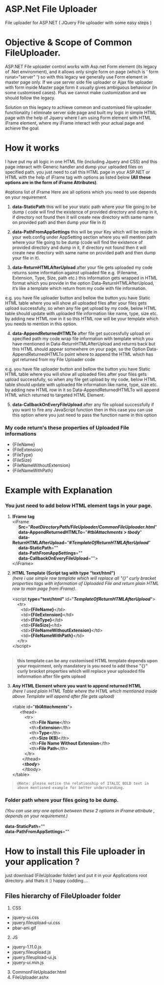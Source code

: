 # ASP.Net File Uploader
File uploader for ASP.NET ( JQuery File uploader with some easy steps )

# Objective & Scope of Common FileUploader.
ASP.NET File uploader control works with Asp.net Form element (its legacy of .Net environment), and it allows only single form on page (which is ' form runat="server" ') so with this legacy we generally use Form element in master page only. If we use server side file uploader or Ajax file uploader with form inside Master page form it usually gives ambiguous behaviour (in some customised cases). Plus we cannot make customization and we should follow the legacy.  

Solution on this legacy to achieve common and customised file uploader functionality I eliminate server side page and built my logic in simple HTML page with the help of Jquery where I am using Form element with HTML iFrame element, where my iFrame interact with your actual page and achieve the goal.

# How it works 
  I have put my all logic in one HTML file (including Jquery and CSS) and this page interact with Generic handler and dump your uploaded files on specified path. you just need to call this HTML page in your ASP.NET or HTML with the help of iFrame tag with options as listed below <b>(All these options are in the form of iFrame Attributes)</b>.

#options list of iFrame
Here are all options which you need to use depends on your requirement. 

1. <b>data-StaticPath</b> 
   this will be your static path where your file going to be dump ( code will find the existence of provided directory and dump in it, if directory not found then it will create new directory with same name on provided path and then dump your file in it)

2. <b>data-PathFromAppSettings</b>
   this will be your Key which will be reside in your web.config under AppSetting section where you will mention path where your file going to be dump (code will find the existence of provided directory and dump in it, if directory not found then it will create new directory with same name on provided path and then dump your file in it).
 
3. <b>data-ReturnHTMLAfterUpload</b>
   after your file gets uploaded my code returns some information against uploaded file e.g. (Filename, Extension, Type, Size, path etc.) this information gets wrapped in HTML format which you provide in the option Data-ReturnHTMLAfterUpload, it’s like a template which return from my code with file information.

  e.g. you have file uploader button and bellow the button you have Static HTML table where you will show all uploaded files after your files gets upload successfully, so when any file get upload by my code, below HTML table should update with uploaded file information like name, type, size etc. by adding new HTML row in it so this HTML row will be your template which you needs to mention in this option. 

4. <b>data-AppendReturnedHTMLTo</b> 
   after file get successfully upload on specified path my code wrap file information with template which you have mentioned in Data-ReturnHTMLAfterUpload and returns back but this HTML should appear somewhere on your page, so the Option Data-AppendReturnedHTMLTo point where to append the HTML which has got returned from my File Uploader code 

  e.g. you have file uploader button and bellow the button you have Static HTML table where you will show all uploaded files after your files gets upload successfully, so when any file get upload by my code, below HTML table should update with uploaded file information like name, type, size etc. by adding new HTML row in it so 
Data-AppendReturnedHTMLTo will append HTML which returned to targeted HTML Element. 

5. <b>data-CallbackOnEveryFileUpload</b> 
   after any file upload successfully if you want to fire any JavaScript function then in this case you can use this option where you just need to pass the function name in this option

### My code return's these properties of Uploaded File informations 

* {FileName}
* {FileExtension}
* {FileType}
* {FileSize}
* {FileNameWithoutExtension}
* {FileNameWithPath}

# Example with Explanation

### You just need to add below HTML element tags in your page. 
1. <b>IFrame tag</b><br />
    &lt;iFrame<br />
    &nbsp;&nbsp;&nbsp;&nbsp;&nbsp;**Src**="**_RootDirectoryPath/FileUploader/CommonFileUploader.html_**"<br />
    &nbsp;&nbsp;&nbsp;&nbsp;&nbsp;**data-AppendReturnedHTMLTo**="**_#tblAttachments > tbody_**"<br />
    &nbsp;&nbsp;&nbsp;&nbsp;&nbsp;**data-ReturnHTMLAfterUpload**="**#_TemplateOfReturnHTMLAfterUpload_**"<br />
    &nbsp;&nbsp;&nbsp;&nbsp;&nbsp;**data-StaticPath**=""<br />
    &nbsp;&nbsp;&nbsp;&nbsp;&nbsp;**data-PathFromAppSettings**=""<br />
    &nbsp;&nbsp;&nbsp;&nbsp;&nbsp;**data-CallbackOnEveryFileUpload**=""><br />
    &lt;/iFrame>


2. <b>HTML Template (Script tag with type “text/html”)</b><br />
    *(here i use simple row template which will replace all "{}" curly bracket properties tags with information of Uploaded File and return plain HTML row to main page from iFrame)*.</b><br /> <br />
    &lt;script **type="text/html"** id="**_TemplateOfReturnHTMLAfterUpload_**"><br />
  	  &nbsp;&nbsp;&nbsp;&nbsp;&lt;tr><br />
       &nbsp;&nbsp;&nbsp;&nbsp;&nbsp;&nbsp;&nbsp;&lt;td>**{FileName}**&lt;/td><br />
       &nbsp;&nbsp;&nbsp;&nbsp;&nbsp;&nbsp;&nbsp;&lt;td>**{FileExtension}**&lt;/td><br />
       &nbsp;&nbsp;&nbsp;&nbsp;&nbsp;&nbsp;&nbsp;&lt;td>**{FileType}**&lt;/td><br />
       &nbsp;&nbsp;&nbsp;&nbsp;&nbsp;&nbsp;&nbsp;&lt;td>**{FileSize}**&lt;/td><br />
       &nbsp;&nbsp;&nbsp;&nbsp;&nbsp;&nbsp;&nbsp;&lt;td>**{FileNameWithoutExtension}**&lt;/td><br />
       &nbsp;&nbsp;&nbsp;&nbsp;&nbsp;&nbsp;&nbsp;&lt;td>**{FileNameWithPath}**&lt;/td><br />
      &nbsp;&nbsp;&nbsp;&nbsp;&lt;/tr><br />
   &lt;/script><br /><br />
   
> **this template can be any customised HTML template depends upon your requirment, only mandatory is you need to add these "{}" curly bracket properties which will replace your uploaded file information after file gets upload**<br />
    
3. <b>Any HTML Element where you want to append returned HTML</b><br />
*(here I used plain HTML Table where the HTML which mentioned inside above Template will append after file gets upload)*<br /><br />
    &lt;table id="**_tblAttachments_**"><br />
        &nbsp;&nbsp;&nbsp;&nbsp;&nbsp;&nbsp;&lt;thead><br />
           &nbsp;&nbsp;&nbsp;&nbsp;&nbsp;&nbsp;&nbsp;&nbsp;&nbsp;&nbsp;&lt;tr><br />
              &nbsp;&nbsp;&nbsp;&nbsp;&nbsp;&nbsp;&nbsp;&nbsp;&nbsp;&nbsp;&nbsp;&nbsp;&nbsp;&nbsp;&lt;th>**File Name**&lt;/th><br />
              &nbsp;&nbsp;&nbsp;&nbsp;&nbsp;&nbsp;&nbsp;&nbsp;&nbsp;&nbsp;&nbsp;&nbsp;&nbsp;&nbsp;&lt;th>**Extension**&lt;/th><br />
              &nbsp;&nbsp;&nbsp;&nbsp;&nbsp;&nbsp;&nbsp;&nbsp;&nbsp;&nbsp;&nbsp;&nbsp;&nbsp;&nbsp;&lt;th>**Type**&lt;/th><br />
              &nbsp;&nbsp;&nbsp;&nbsp;&nbsp;&nbsp;&nbsp;&nbsp;&nbsp;&nbsp;&nbsp;&nbsp;&nbsp;&nbsp;&lt;th>**Size (KB)**&lt;/th><br />
              &nbsp;&nbsp;&nbsp;&nbsp;&nbsp;&nbsp;&nbsp;&nbsp;&nbsp;&nbsp;&nbsp;&nbsp;&nbsp;&nbsp;&lt;th>**File Name Without Extension**&lt;/th><br />
              &nbsp;&nbsp;&nbsp;&nbsp;&nbsp;&nbsp;&nbsp;&nbsp;&nbsp;&nbsp;&nbsp;&nbsp;&nbsp;&nbsp;&lt;th>**File Path**&lt;/th><br />
           &nbsp;&nbsp;&nbsp;&nbsp;&nbsp;&nbsp;&nbsp;&nbsp;&nbsp;&nbsp;&lt;/tr><br />
        &nbsp;&nbsp;&nbsp;&nbsp;&nbsp;&nbsp;&nbsp;&nbsp;&lt;/thead><br />
        &nbsp;&nbsp;&nbsp;&nbsp;&nbsp;&nbsp;&nbsp;&nbsp;&lt;**_tbody_**><br />
        &nbsp;&nbsp;&nbsp;&nbsp;&nbsp;&nbsp;&nbsp;&nbsp;&lt;/tbody><br />
    &lt;/table><br />


> `@Note: please notice the relationship of ITALIC BOLD text in above mentioned example for better understanding.`

### Folder path where your files going to be dump.
*(You can use any one option between these 2 options in iFrame attribute , depends on your requirement.)*<br /><br />
**data-StaticPath**=""<br />
**data-PathFromAppSettings**=""<br />

# How to install this File uploader in your application ?

just download (FileUploader folder) and put it in your Applications root directory. and thats it :) 
happy codding....

## Files hierarchy of FileUploader folder
1. CSS
  - jquery-ui.css
  - jquery.fileupload-ui.css
  - pbar-ani.gif
2. JS
  - jquery-1.11.0.js
  - jquery.fileupload.js
  - jquery.fileupload-ui.js
  - jquery-ui.min.js
3. CommonFileUploader.html
4. FileUploader.ashx
